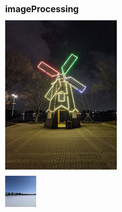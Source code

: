 # imageProcessing

<img src='images/picture01.jpg'> </img>
<br><br>
<img src='images/picture02.jpg' width=100 height=100> </img>
